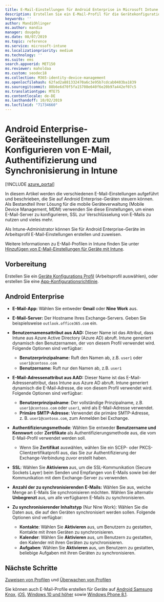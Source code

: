 ```yaml
---
title: E-Mail-Einstellungen für Android Enterprise in Microsoft Intune – Azure | Microsoft-Dokumentation
description: Erstellen Sie ein E-Mail-Profil für die Gerätekonfiguration, das Exchange-Server verwendet und Attribute aus Azure Active Directory abruft. Aktivieren Sie SSL oder S/MIME, authentifizieren Sie Benutzer mit Zertifikaten oder Benutzername/Kennwort, und synchronisieren Sie E-Mails und Zeitpläne auf Geräten mit Android-Arbeitsprofil unter Verwendung von Microsoft Intune.
keywords: ''
author: MandiOhlinger
ms.author: mandia
manager: dougeby
ms.date: 08/07/2019
ms.topic: reference
ms.service: microsoft-intune
ms.localizationpriority: medium
ms.technology: ''
ms.suite: ems
search.appverid: MET150
ms.reviewer: maholdaa
ms.custom: seodec18
ms.collection: M365-identity-device-management
ms.openlocfilehash: 62fad2a881332470a6c3e95b7cdcab0403ba1839
ms.sourcegitcommit: 88b6e6d70f5fa15708e640f6e20b97a442ef07c5
ms.translationtype: MTE75
ms.contentlocale: de-DE
ms.lasthandoff: 10/02/2019
ms.locfileid: "71734660"
---
```

# <a name="android-enterprise-device-settings-to-configure-email-authentication-and-synchronization-in-intune"></a>Android Enterprise-Geräteeinstellungen zum Konfigurieren von E-Mail, Authentifizierung und Synchronisierung in Intune

[!INCLUDE [azure_portal](../includes/azure_portal.md)]

In diesem Artikel werden die verschiedenen E-Mail-Einstellungen aufgeführt und beschrieben, die Sie auf Android Enterprise-Geräten steuern können. Als Bestandteil Ihrer Lösung für die mobile Geräteverwaltung (Mobile Device Management, MDM) verwenden Sie diese Einstellungen, um einen E-Mail-Server zu konfigurieren, SSL zur Verschlüsselung von E-Mails zu nutzen und vieles mehr.

Als Intune-Administrator können Sie für Android Enterprise-Geräte im Arbeitsprofil E-Mail-Einstellungen erstellen und zuweisen.

Weitere Informationen zu E-Mail-Profilen in Intune finden Sie unter [Hinzufügen von E-Mail-Einstellungen für Geräte mit Intune](email-settings-configure.md).

## <a name="before-you-begin"></a>Vorbereitung

Erstellen Sie ein [Geräte Konfigurations Profil](email-settings-configure.md#create-a-device-profile) (Arbeitsprofil auswählen), oder erstellen Sie eine [App-Konfigurationsrichtlinie](../apps/app-configuration-policies-use-android.md).

## <a name="android-enterprise"></a>Android Enterprise

- **E-Mail-App:** Wählen Sie entweder **Gmail** oder **Nine Work** aus.
- **E-Mail-Server:** Der Hostname Ihres Exchange-Servers. Geben Sie beispielsweise `outlook.office365.com` ein.
- **Benutzernamensattribut aus AAD:** Dieser Name ist das Attribut, dass Intune aus Azure Active Directory (Azure AD) abruft. Intune generiert dynamisch den Benutzernamen, der von diesem Profil verwendet wird. Folgende Optionen sind verfügbar:

  - **Benutzerprinzipalname:** Ruft den Namen ab, z.B. `user1` oder `user1@contoso.com`
  - **Benutzername:** Ruft nur den Namen ab, z.B. `user1`

- **E-Mail-Adressenattribut aus AAD:** Dieser Name ist das E-Mail-Adressenattribut, dass Intune aus Azure AD abruft. Intune generiert dynamisch die E-Mail-Adresse, die von diesem Profil verwendet wird. Folgende Optionen sind verfügbar:
  - **Benutzerprinzipalname**: Der vollständige Prinzipalname, z.B. `user1@contoso.com` oder `user1`, wird als E-Mail-Adresse verwendet.
  - **Primäre SMTP-Adresse:** Verwendet die primäre SMTP-Adresse, z. B. `user1@contoso.com`, zum Anmelden bei Exchange.

- **Authentifizierungsmethode**: Wählen Sie entweder **Benutzername und Kennwort** oder **Zertifikate** als Authentifizierungsmethode aus, die vom E-Mail-Profil verwendet werden soll.
  - Wenn Sie **Zertifikat** auswählen, wählen Sie ein SCEP- oder PKCS-Clientzertifikatprofil aus, das Sie zur Authentifizierung der Exchange-Verbindung zuvor erstellt haben.
- **SSL**: Wählen Sie **Aktivieren** aus, um die SSL-Kommunikation (Secure Sockets Layer) beim Senden und Empfangen von E-Mails sowie bei der Kommunikation mit dem Exchange-Server zu verwenden.
- **Anzahl der zu synchronisierenden E-Mails:** Wählen Sie aus, welche Menge an E-Mails Sie synchronisieren möchten. Wählen Sie alternativ **Unbegrenzt** aus, um alle verfügbaren E-Mails zu synchronisieren.
- **Zu synchronisierender Inhaltstyp** (Nur Nine Work): Wählen Sie die Daten aus, die auf den Geräten synchronisiert werden sollen. Folgende Optionen sind verfügbar:
  - **Kontakte**: Wählen Sie **Aktivieren** aus, um Benutzern zu gestatten, Kontakte mit ihren Geräten zu synchronisieren.
  - **Kalender**: Wählen Sie **Aktivieren** aus, um Benutzern zu gestatten, den Kalender mit ihren Geräten zu synchronisieren.
  - **Aufgaben**: Wählen Sie **Aktivieren** aus, um Benutzern zu gestatten, beliebige Aufgaben mit ihren Geräten zu synchronisieren.

## <a name="next-steps"></a>Nächste Schritte

[Zuweisen von Profilen](device-profile-assign.md) und [Überwachen von Profilen](device-profile-monitor.md)

Sie können auch E-Mail-Profile erstellen für Geräte auf [Android Samsung Knox](email-settings-android.md), [iOS](email-settings-ios.md), [Windows 10 und höher](email-settings-windows-10.md) sowie [Windows Phone 8.1](email-settings-windows-phone-8-1.md).
